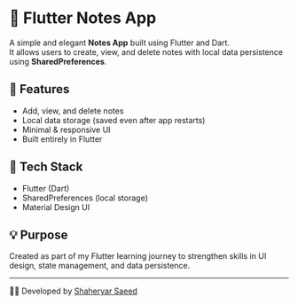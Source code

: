 # 📝 Flutter Notes App

A simple and elegant **Notes App** built using Flutter and Dart.  
It allows users to create, view, and delete notes with local data persistence using **SharedPreferences**.

## 🚀 Features
- Add, view, and delete notes  
- Local data storage (saved even after app restarts)  
- Minimal & responsive UI  
- Built entirely in Flutter

## 🧠 Tech Stack
- Flutter (Dart)
- SharedPreferences (local storage)
- Material Design UI

## 💡 Purpose
Created as part of my Flutter learning journey to strengthen skills in UI design, state management, and data persistence.

---

👨‍💻 Developed by [Shaheryar Saeed](www.linkedin.com/in/shaheryar-saeed-)

